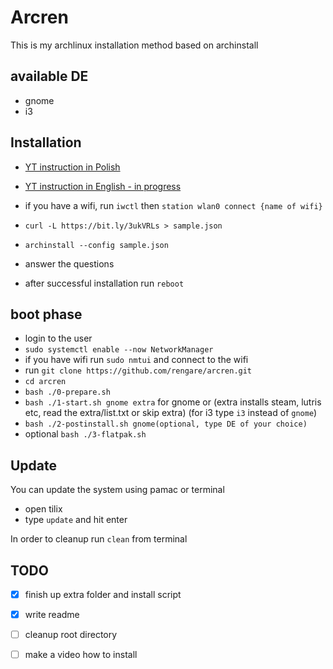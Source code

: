 # Arcren

This is my archlinux installation method based on archinstall

## available DE

- gnome
- i3


## Installation

- [YT instruction in Polish](https://www.youtube.com/watch?v=nCbxaxY3NAc)
- [YT instruction in English - in progress]()

- if you have a wifi, run `iwctl` then `station wlan0 connect {name of wifi}`
- `curl -L https://bit.ly/3ukVRLs > sample.json`
- `archinstall --config sample.json`
- answer the questions
- after successful installation run `reboot`

## boot phase

- login to the user
- `sudo systemctl enable --now NetworkManager`
- if you have wifi run `sudo nmtui` and connect to the wifi
- run `git clone https://github.com/rengare/arcren.git`
- `cd arcren`
- `bash ./0-prepare.sh`
- `bash ./1-start.sh gnome extra` for gnome or (extra installs steam, lutris etc, read the extra/list.txt or skip extra) (for i3 type `i3` instead of `gnome`)
- `bash ./2-postinstall.sh gnome(optional, type DE of your choice)`
- optional `bash ./3-flatpak.sh`

## Update

You can update the system using pamac or terminal
- open tilix
- type `update` and hit enter

In order to cleanup run `clean` from terminal


## TODO

- [x] finish up extra folder and install script
- [x] write readme
- [ ] cleanup root directory 
- [ ] make a video how to install

